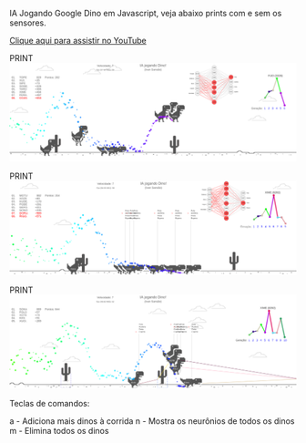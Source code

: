 IA Jogando Google Dino em Javascript, veja abaixo prints com e sem os sensores.

[Clique aqui para assistir no YouTube](https://youtu.be/_Hvofo-71D4)

PRINT
![Alt text](src/assets/asset1.png?raw=true "Dino")

PRINT
![Alt text](src/assets/asset2.png?raw=true "Dino")

PRINT
![Alt text](src/assets/asset3.png?raw=true "Dino")


Teclas de comandos:

a - Adiciona mais dinos à corrida
n - Mostra os neurônios de todos os dinos
m - Elimina todos os dinos
